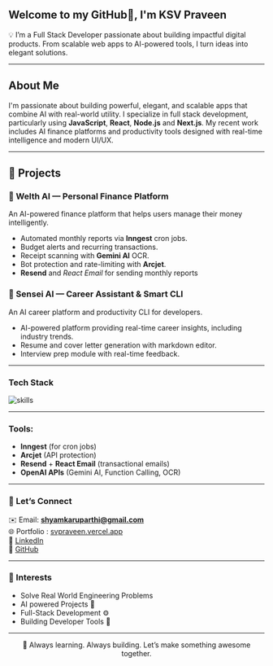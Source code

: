 ## Welcome to my GitHub👋, I'm KSV Praveen

💡 I’m a Full Stack Developer passionate about building impactful digital products. From scalable web apps to AI-powered tools, I turn ideas into elegant solutions.

---
## About Me

I'm passionate about building powerful, elegant, and scalable apps that combine AI with real-world utility. I specialize in full stack development, particularly using **JavaScript**, **React**, **Node.js** and **Next.js**. My recent work includes AI finance platforms and productivity tools designed with real-time intelligence and modern UI/UX.

---

## 🚀 Projects

### 🔷 Welth AI — Personal Finance Platform  
An AI-powered finance platform that helps users manage their money intelligently.

- Automated monthly reports via **Inngest** cron jobs.
- Budget alerts and recurring transactions.
- Receipt scanning with **Gemini AI** OCR.
- Bot protection and rate-limiting with **Arcjet**.
- **Resend** and *React Email* for sending monthly reports

### 🔷 Sensei AI — Career Assistant & Smart CLI  

  An AI career platform and productivity CLI for developers.

- AI-powered platform providing real-time career insights, including industry trends.
- Resume and cover letter generation with markdown editor.
- Interview prep module with real-time feedback.

---

###  Tech Stack 

<p align="left">
  <img src="https://skillicons.dev/icons?i=js,ts,react,nextjs,html,css,tailwind,postgres,prisma,sqlite,nodejs,git,github,supabase" alt="skills" />
</p>

---

###  Tools:  
- **Inngest** (for cron jobs)  
- **Arcjet** (API protection)  
- **Resend** + **React Email** (transactional emails)  
- **OpenAI APIs** (Gemini AI, Function Calling, OCR)  

---

### 🤝 Let’s Connect

✉️ Email: **shyamkaruparthi@gmail.com**  
🌐 Portfolio : [svpraveen.vercel.app](https://ksvpraveen.vercel.app)  
🔗 [LinkedIn](https://www.linkedin.com/in/ksvpraveen/)  
🔗 [GitHub](https://github.com/SVPraveen1/)

---

### 💬 Interests

- Solve Real World Engineering Problems
- AI powered Projects 🤖  
- Full-Stack Development ⚙️  
- Building Developer Tools 🧰  


---


<div align="center">
  🚀 Always learning. Always building. Let’s make something awesome together.
</div>
